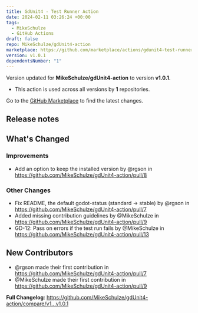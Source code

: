 ```yaml
---
title: GdUnit4 - Test Runner Action
date: 2024-02-11 03:26:24 +00:00
tags:
  - MikeSchulze
  - GitHub Actions
draft: false
repo: MikeSchulze/gdUnit4-action
marketplace: https://github.com/marketplace/actions/gdunit4-test-runner-action
version: v1.0.1
dependentsNumber: "1"
---
```



Version updated for **MikeSchulze/gdUnit4-action** to version **v1.0.1**.
- This action is used across all versions by **1** repositories.

Go to the [GitHub Marketplace](https://github.com/marketplace/actions/gdunit4-test-runner-action) to find the latest changes.

## Release notes

<!-- Release notes generated using configuration in .github/release.yml at master -->

## What's Changed
### Improvements
* Add an option to keep the installed version by @rgson in https://github.com/MikeSchulze/gdUnit4-action/pull/8

### Other Changes
* Fix README, the default godot-status (standard -> stable) by @rgson in https://github.com/MikeSchulze/gdUnit4-action/pull/7
* Added missing contribution guidelines by @MikeSchulze in https://github.com/MikeSchulze/gdUnit4-action/pull/9
* GD-12: Pass on errors if the test run fails by @MikeSchulze in https://github.com/MikeSchulze/gdUnit4-action/pull/13

## New Contributors
* @rgson made their first contribution in https://github.com/MikeSchulze/gdUnit4-action/pull/7
* @MikeSchulze made their first contribution in https://github.com/MikeSchulze/gdUnit4-action/pull/9

**Full Changelog**: https://github.com/MikeSchulze/gdUnit4-action/compare/v1...v1.0.1
